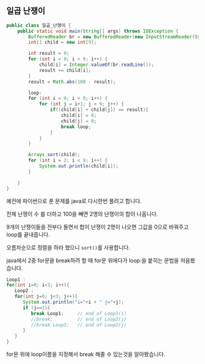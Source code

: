 ## 일곱 난쟁이

```java
public class 일곱_난쟁이 {
    public static void main(String[] args) throws IOException {
        BufferedReader br = new BufferedReader(new InputStreamReader(System.in));
        int[] child = new int[9];

        int result = 0;
        for (int i = 0; i < 9; i++) {
            child[i] = Integer.valueOf(br.readLine());
            result += child[i];
        }
        result = Math.abs(100 - result);

        loop:
        for (int i = 0; i < 9; i++) {
            for (int j = i+1; j < 9; j++) {
                if((child[i] + child[j]) == result){
                    child[i] = 0;
                    child[j] = 0;
                    break loop;
                }
            }
        }

        Arrays.sort(child);
        for (int i = 2; i < 9; i++) {
            System.out.println(child[i]);
        }

    }
}
```

예전에 파이썬으로 푼 문제를 java로 다시한번 풀려고 합니다.

전체 난쟁이 수 를 더하고 100을 빼면 2명의 난쟁이의 합이 나옵니다.

9개의 난쟁이들을 전부다 돌면서 합이 난쟁이 2명이 나오면 그값을 0으로 바꿔주고 loop를 끝내줍니다. 

오름차순으로 정렬을 하라 했으니 `sort()`를 사용합니다.



java에서 2중 for문을 break하려 할 때 for문 위에다가 loop:을 붙히는 문법을 처음봤습니다. 

```java
Loop1 :
for(int i=0; i<3; i++){
   Loop2 :
   for(int j=0; j<3; j++){
      System.out.println("i="+i + " j="+j);
      if (j==1){
         break Loop1;     // end of Loop1(i)
         //break;         // end of Loop2(j)
         //break Loop2;   // end of Loop2(j)
      }
   }
}
```

for문 위에 loop이름을 지정해서 break 해줄 수 있는것을 알아봤습니다.